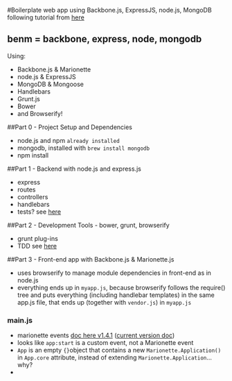 #Boilerplate web app using Backbone.js, ExpressJS, node.js, MongoDB
following tutorial from [here](http://kroltech.com/2013/12/boilerplate-web-app-using-backbone-js-expressjs-node-js-mongodb/#.VJdP9oAIA)

## benm = backbone, express, node, mongodb

Using:

* Backbone.js & Marionette
* node.js & ExpressJS
* MongoDB & Mongoose
* Handlebars
* Grunt.js
* Bower
* and Browserify!

##Part 0 - Project Setup and Dependencies
* node.js and npm `already installed`
* mongodb, installed with `brew install mongodb`
* npm install

##Part 1 - Backend with node.js and express.js
* express
* routes
* controllers
* handlebars
* tests? see [here](http://kroltech.com/2014/02/node-js-testing-with-mocha-chai-sinon-proxyquire/#.VJ3zAsB8)

##Part 2 - Development Tools - bower, grunt, browserify
* grunt plug-ins
* TDD see [here](http://kroltech.com/2013/11/javascript-tdd-with-jasmine-and-karma/)

##Part 3 - Front-end app with Backbone.js & Marionette.js
* uses browserify to manage module dependencies in front-end as in node.js
* everything ends up in `myapp.js`, because browserify follows the require() tree and puts everything (including handlebar templates) in the same app.js file, that ends up (together with `vendor.js`) in `myapp.js`

### main.js
* marionette events [doc here v1.4.1](http://marionettejs.com/docs/v1.4.1/marionette.application.html#application-event) ([current version doc](http://marionettejs.com/docs/marionette.application.html#application-events))
* looks like `app:start` is a custom event, not a Marionette event
* `App` is an empty `{}`object that contains a new `Marionette.Application()` in `App.core` attribute, instead of extending `Marionette.Application`... why?
* 